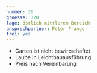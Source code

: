```yaml
---
nummer: 36
groesse: 320
lage: östlich mittlerem Bereich
ansprechpartner: Peter Prange
frei: yes
---
```


- Garten ist nicht be&shy;wirt&shy;schaf&shy;tet
- Laube in Leicht&shy;bau&shy;aus&shy;führ&shy;ung
- Preis nach Ver&shy;ein&shy;bar&shy;ung
